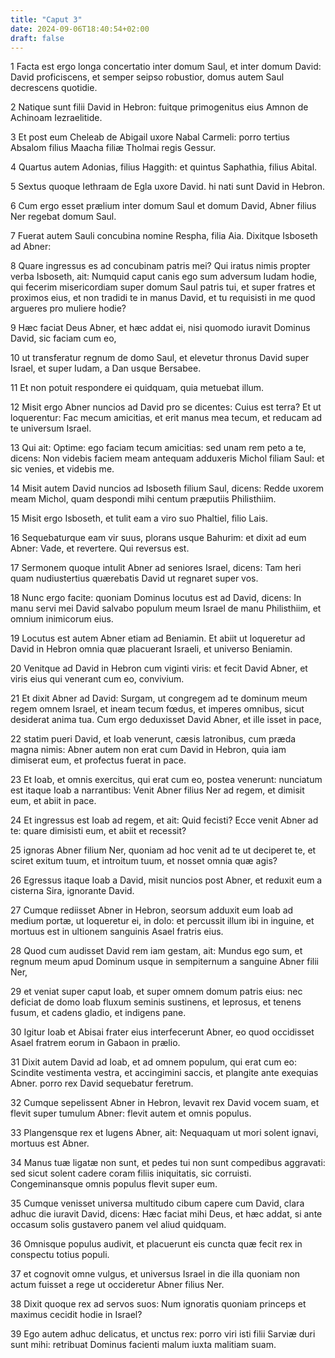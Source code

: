 ```yaml
---
title: "Caput 3"
date: 2024-09-06T18:40:54+02:00
draft: false
---
```




1 Facta est ergo longa concertatio inter domum Saul, et inter domum David: David proficiscens, et semper seipso robustior, domus autem Saul decrescens quotidie.

2 Natique sunt filii David in Hebron: fuitque primogenitus eius Amnon de Achinoam Iezraelitide.

3 Et post eum Cheleab de Abigail uxore Nabal Carmeli: porro tertius Absalom filius Maacha filiæ Tholmai regis Gessur.

4 Quartus autem Adonias, filius Haggith: et quintus Saphathia, filius Abital.

5 Sextus quoque Iethraam de Egla uxore David. hi nati sunt David in Hebron.

6 Cum ergo esset prælium inter domum Saul et domum David, Abner filius Ner regebat domum Saul.

7 Fuerat autem Sauli concubina nomine Respha, filia Aia. Dixitque Isboseth ad Abner:

8 Quare ingressus es ad concubinam patris mei? Qui iratus nimis propter verba Isboseth, ait: Numquid caput canis ego sum adversum Iudam hodie, qui fecerim misericordiam super domum Saul patris tui, et super fratres et proximos eius, et non tradidi te in manus David, et tu requisisti in me quod argueres pro muliere hodie?

9 Hæc faciat Deus Abner, et hæc addat ei, nisi quomodo iuravit Dominus David, sic faciam cum eo,

10 ut transferatur regnum de domo Saul, et elevetur thronus David super Israel, et super Iudam, a Dan usque Bersabee.

11 Et non potuit respondere ei quidquam, quia metuebat illum.

12 Misit ergo Abner nuncios ad David pro se dicentes: Cuius est terra? Et ut loquerentur: Fac mecum amicitias, et erit manus mea tecum, et reducam ad te universum Israel.

13 Qui ait: Optime: ego faciam tecum amicitias: sed unam rem peto a te, dicens: Non videbis faciem meam antequam adduxeris Michol filiam Saul: et sic venies, et videbis me.

14 Misit autem David nuncios ad Isboseth filium Saul, dicens: Redde uxorem meam Michol, quam despondi mihi centum præputiis Philisthiim.

15 Misit ergo Isboseth, et tulit eam a viro suo Phaltiel, filio Lais.

16 Sequebaturque eam vir suus, plorans usque Bahurim: et dixit ad eum Abner: Vade, et revertere. Qui reversus est.

17 Sermonem quoque intulit Abner ad seniores Israel, dicens: Tam heri quam nudiustertius quærebatis David ut regnaret super vos.

18 Nunc ergo facite: quoniam Dominus locutus est ad David, dicens: In manu servi mei David salvabo populum meum Israel de manu Philisthiim, et omnium inimicorum eius.

19 Locutus est autem Abner etiam ad Beniamin. Et abiit ut loqueretur ad David in Hebron omnia quæ placuerant Israeli, et universo Beniamin.

20 Venitque ad David in Hebron cum viginti viris: et fecit David Abner, et viris eius qui venerant cum eo, convivium.

21 Et dixit Abner ad David: Surgam, ut congregem ad te dominum meum regem omnem Israel, et ineam tecum fœdus, et imperes omnibus, sicut desiderat anima tua. Cum ergo deduxisset David Abner, et ille isset in pace,

22 statim pueri David, et Ioab venerunt, cæsis latronibus, cum præda magna nimis: Abner autem non erat cum David in Hebron, quia iam dimiserat eum, et profectus fuerat in pace.

23 Et Ioab, et omnis exercitus, qui erat cum eo, postea venerunt: nunciatum est itaque Ioab a narrantibus: Venit Abner filius Ner ad regem, et dimisit eum, et abiit in pace.

24 Et ingressus est Ioab ad regem, et ait: Quid fecisti? Ecce venit Abner ad te: quare dimisisti eum, et abiit et recessit?

25 ignoras Abner filium Ner, quoniam ad hoc venit ad te ut deciperet te, et sciret exitum tuum, et introitum tuum, et nosset omnia quæ agis?

26 Egressus itaque Ioab a David, misit nuncios post Abner, et reduxit eum a cisterna Sira, ignorante David.

27 Cumque rediisset Abner in Hebron, seorsum adduxit eum Ioab ad medium portæ, ut loqueretur ei, in dolo: et percussit illum ibi in inguine, et mortuus est in ultionem sanguinis Asael fratris eius.

28 Quod cum audisset David rem iam gestam, ait: Mundus ego sum, et regnum meum apud Dominum usque in sempiternum a sanguine Abner filii Ner,

29 et veniat super caput Ioab, et super omnem domum patris eius: nec deficiat de domo Ioab fluxum seminis sustinens, et leprosus, et tenens fusum, et cadens gladio, et indigens pane.

30 Igitur Ioab et Abisai frater eius interfecerunt Abner, eo quod occidisset Asael fratrem eorum in Gabaon in prælio.

31 Dixit autem David ad Ioab, et ad omnem populum, qui erat cum eo: Scindite vestimenta vestra, et accingimini saccis, et plangite ante exequias Abner. porro rex David sequebatur feretrum.

32 Cumque sepelissent Abner in Hebron, levavit rex David vocem suam, et flevit super tumulum Abner: flevit autem et omnis populus.

33 Plangensque rex et lugens Abner, ait: Nequaquam ut mori solent ignavi, mortuus est Abner.

34 Manus tuæ ligatæ non sunt, et pedes tui non sunt compedibus aggravati: sed sicut solent cadere coram filiis iniquitatis, sic corruisti. Congeminansque omnis populus flevit super eum.

35 Cumque venisset universa multitudo cibum capere cum David, clara adhuc die iuravit David, dicens: Hæc faciat mihi Deus, et hæc addat, si ante occasum solis gustavero panem vel aliud quidquam.

36 Omnisque populus audivit, et placuerunt eis cuncta quæ fecit rex in conspectu totius populi.

37 et cognovit omne vulgus, et universus Israel in die illa quoniam non actum fuisset a rege ut occideretur Abner filius Ner.

38 Dixit quoque rex ad servos suos: Num ignoratis quoniam princeps et maximus cecidit hodie in Israel?

39 Ego autem adhuc delicatus, et unctus rex: porro viri isti filii Sarviæ duri sunt mihi: retribuat Dominus facienti malum iuxta malitiam suam.

